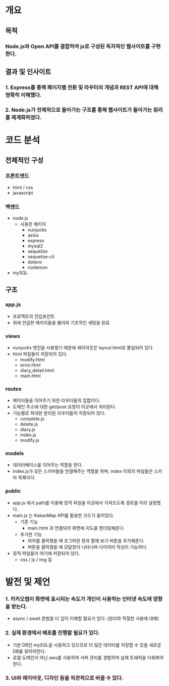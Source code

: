 # 개요

## 목적

### Node.js와 Open API를 결합하여 js로 구성된 독자적인 웹사이트를 구현한다.

## 결과 및 인사이트

### 1. Express를 통해 페이지별 전환 및 라우터의 개념과 REST API에 대해 명확히 이해했다.

### 2. Node.js가 전체적으로 돌아가는 구조를 통해 웹사이트가 돌아가는 원리를 체계화하였다.

# 코드 분석

## 전체적인 구성

### 프론트엔드

- html / css
- javascript

### 백엔드

- node.js
    - 사용한 패키지
        - nunjucks
        - axios
        - express
        - mysql2
        - sequelize
        - sequelize-cli
        - dotenv
        - nodemon
- mySQL

## 구조

### app.js

- 프로젝트의 진입포인트
- 위에 언급한 패키지들을 불러와 기초적인 세팅을 완료

### views

- nunjucks 엔진을 사용했기 때문에 레이아웃은 layout.html로 통일되어 있다.
- html 파일들이 저장되어 있다.
    - modify.html
    - error.html
    - diary_detail.html
    - main.html

### routes

- 페이지들을 이어주기 위한 라우터들의 집합이다.
- 도메인 주소에 대한 get/post 요청이 이곳에서 처리된다.
- 기능별로 최대한 분리된 라우터들이 저장되어 있다.
    - complete.js
    - delete.js
    - diary.js
    - index.js
    - modify.js

### models

- 데이터베이스를 이어주는 역할을 한다.
- index.js가 모든 스키마들을 연결해주는 역할을 하며, index 이외의 파일들은 스키마 목록이다.

### public

- app.js 에서 path를 이용해 정적 파일을 이곳에서 가져오도록 경로를 미리 설정했다.
- main.js 는 KakaoMap API를 활용한 코드가 들어있다.
    - 기존 기능
        - main.html 과 연결되어 화면에 지도를 렌더링해준다.
    - 추가한 기능
        - 마커를 클릭했을 때 조그마한 창과 함께 보기 버튼을 추가해준다.
        - 버튼을 클릭했을 때 모달창이 나타나며 다이어리 작성이 가능하다.
- 정적 파일들이 여기에 저장되어 있다.
    - css / js / img 등

# 발전 및 제언

### 1. 카카오맵이 화면에 표시되는 속도가 개인이 사용하는 인터넷 속도에 영향을 받는다.

- async / await 문법을 더 깊이 이해할 필요가 있다. (원리와 적절한 사용에 대해)

### 2. 실제 환경에서 배포를 진행할 필요가 있다.

- 기본 DB인 mySQL을 사용하고 있으므로 더 많은 데이터를 저장할 수 있을 새로운 DB를 찾아야한다.
- 로컬 도메인이 아닌 aws를 사용하여 서버 관리를 경험하며 실제 트래픽을 다뤄봐야한다.

### 3. UI와 레이아웃, 디자인 등을 직관적으로 바꿀 수 있다.
